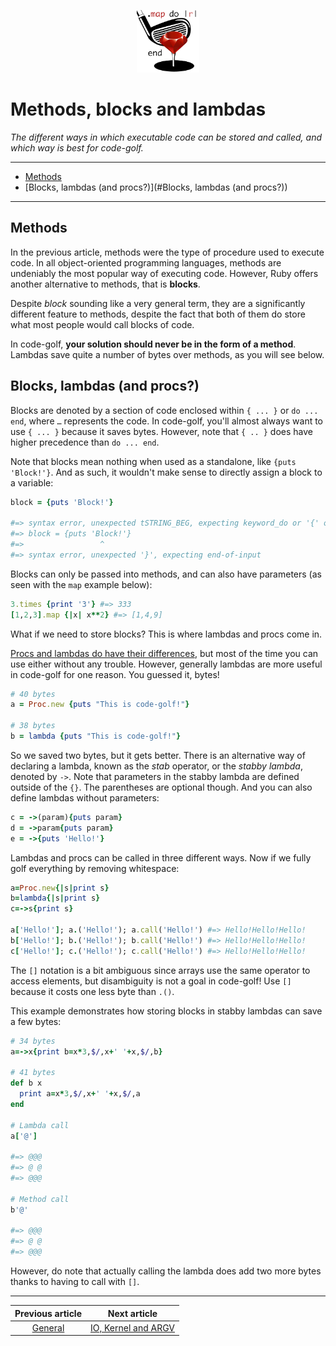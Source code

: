 <p align="center"><img width="100" src="../assets/golf.png"></p>

# Methods, blocks and lambdas

*The different ways in which executable code can be stored and called, and which way is best for code-golf.*

------

- [Methods](#Methods)
- [Blocks, lambdas (and procs?)](#Blocks, lambdas (and procs?))

---

## Methods <a name="Methods"></a>

In the previous article, methods were the type of procedure used to execute code. In all object-oriented programming languages, methods are undeniably the most popular way of executing code. However, Ruby offers another alternative to methods, that is **blocks**.

Despite *block* sounding like a very general term, they are a significantly different feature to methods, despite the fact that both of them do store what most people would call blocks of code.

In code-golf, **your solution should never be in the form of a method**. Lambdas save quite a number of bytes over methods, as you will see below.

## Blocks, lambdas (and procs?) <a name="Blocks, lambdas (and procs?)"></a>

Blocks are denoted by a section of code enclosed within `{ ... }` or `do ... end`, where `…` represents the code. In code-golf, you'll almost always want to use `{ ... }` because it saves bytes. However, note that `{ .. }` does have higher precedence than `do ... end`.

Note that blocks mean nothing when used as a standalone, like `{puts 'Block!'}`. And as such, it wouldn't make sense to directly assign a block to a variable:

```ruby
block = {puts 'Block!'}

#=> syntax error, unexpected tSTRING_BEG, expecting keyword_do or '{' or '('
#=> block = {puts 'Block!'}
#=>                 ^
#=> syntax error, unexpected '}', expecting end-of-input
```

Blocks can only be passed into methods, and can also have parameters (as seen with the `map` example below):

```ruby
3.times {print '3'} #=> 333
[1,2,3].map {|x| x**2} #=> [1,4,9]
```

What if we need to store blocks? This is where lambdas and procs come in.

[Procs and lambdas do have their differences](http://awaxman11.github.io/blog/2013/08/05/what-is-the-difference-between-a-block/), but most of the time you can use either without any trouble. However, generally lambdas are more useful in code-golf for one reason. You guessed it, bytes!

```ruby
# 40 bytes
a = Proc.new {puts "This is code-golf!"}

# 38 bytes
b = lambda {puts "This is code-golf!"}
```

So we saved two bytes, but it gets better. There is an alternative way of declaring a lambda, known as the *stab* operator, or the *stabby lambda*, denoted by `->`. Note that parameters in the stabby lambda are defined outside of the `{}`. The parentheses are optional though. And you can also define lambdas without parameters:

```ruby
c = ->(param){puts param}
d = ->param{puts param}
e = ->{puts 'Hello!'}
```

Lambdas and procs can be called in three different ways. Now if we fully golf everything by removing whitespace:

```ruby
a=Proc.new{|s|print s}
b=lambda{|s|print s}
c=->s{print s}

a['Hello!']; a.('Hello!'); a.call('Hello!') #=> Hello!Hello!Hello!
b['Hello!']; b.('Hello!'); b.call('Hello!') #=> Hello!Hello!Hello!
c['Hello!']; c.('Hello!'); c.call('Hello!') #=> Hello!Hello!Hello!
```

The `[]` notation is a bit ambiguous since arrays use the same operator to access elements, but disambiguity is not a goal in code-golf! Use `[]` because it costs one less byte than `.()`.

This example demonstrates how storing blocks in stabby lambdas can save a few bytes:

```ruby
# 34 bytes
a=->x{print b=x*3,$/,x+' '+x,$/,b}

# 41 bytes
def b x
  print a=x*3,$/,x+' '+x,$/,a
end

# Lambda call
a['@']

#=> @@@
#=> @ @
#=> @@@

# Method call
b'@'

#=> @@@
#=> @ @
#=> @@@
```

However, do note that actually calling the lambda does add two more bytes thanks to having to call with `[]`.

---

|      Previous article       |              Next article               |
| :-------------------------: | :-------------------------------------: |
| [General](../articles/1.md) | [IO, Kernel and ARGV](../articles/3.md) |

